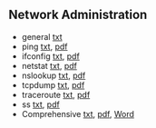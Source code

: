 ## Network Administration
* general [txt](http://shubhammathur.me/NA/na.txt)
* ping [txt](http://shubhammathur.me/NA/ping.txt), [pdf](http://shubhammathur.me/NA/ping.pdf)
* ifconfig [txt](http://shubhammathur.me/NA/ifconfig.txt), [pdf](http://shubhammathur.me/NA/ifconfig.pdf)
* netstat [txt](http://shubhammathur.me/NA/netstat.txt), [pdf](http://shubhammathur.me/NA/netstat.pdf)
* nslookup [txt](http://shubhammathur.me/NA/nslookup.txt), [pdf](http://shubhammathur.me/NA/nslookup.pdf)
* tcpdump [txt](http://shubhammathur.me/NA/tcpdump.txt), [pdf](http://shubhammathur.me/NA/tcpdump.pdf)
* traceroute [txt](http://shubhammathur.me/NA/traceroute.txt), [pdf](http://shubhammathur.me/NA/traceroute.pdf)
* ss [txt](http://shubhammathur.me/NA/ss.txt), [pdf](http://shubhammathur.me/NA/ss.pdf)
* Comprehensive  [txt](http://shubhammathur.me/NA/Comp.txt), [pdf](http://shubhammathur.me/NA/Comp.pdf), [Word](http://shubhammathur.me/NA/Comp.docx)
